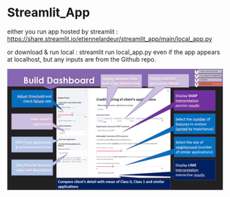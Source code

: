 # Streamlit_App

either you run app hosted by streamlit : 
https://share.streamlit.io/etiennelardeur/streamlit_app/main/local_app.py

or download & run local :
streamlit run local_app.py
even if the app appears at localhost, but any inputs are from the Github repo.


![build_dashboard](build_dashboard.PNG)
